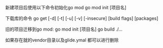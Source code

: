 新建项目后使用以下命令初始化go mod
go mod init [项目名]

下载库的命令
go get [-d] [-t] [-u] [-v] [-insecure] [build flags] [packages]



旧的项目迁移到go mod:
go mod init [项目名]
go build ./...

如果存在就的vendor目录以及glide.ymal 都可以进行删除
